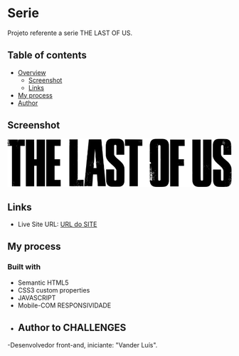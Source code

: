 # Serie
Projeto referente a serie THE LAST OF US.

## Table of contents
- [Overview](#overview)
  - [Screenshot](#screenshot)
  - [Links](#links)
- [My process](#my-process)
- [Author](#author)

## Screenshot
![](./src/imagens/logo.png)

## Links
- Live Site URL: [URL do SITE](https://the-last-of-us-serie.netlify.app/)

## My process

### Built with
- Semantic HTML5 
- CSS3 custom properties
- JAVASCRIPT
- Mobile-COM RESPONSIVIDADE
- 
  ## Author to CHALLENGES
-Desenvolvedor front-and, iniciante: "Vander Luís".
